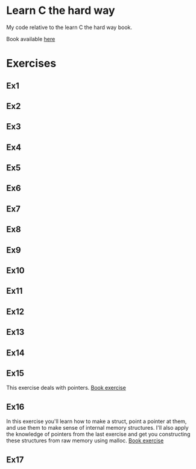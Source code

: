 Learn C the hard way
====================

My code relative to the learn C the hard way book.

Book available [here](http://c.learncodethehardway.org/book/)

Exercises
=========

Ex1
---

Ex2
---

Ex3
---
Ex4
---

Ex5
---

Ex6
---

Ex7
---

Ex8
---

Ex9
---

Ex10
----

Ex11
----

Ex12
----

Ex13
----

Ex14
----

Ex15
----
This exercise deals with pointers. 
[Book exercise](http://c.learncodethehardway.org/book/ex15.html)

Ex16
----
In this exercise you'll learn how to make a struct, point a pointer at
them, and use them to make sense of internal memory structures. I'll
also apply the knowledge of pointers from the last exercise and get you
constructing these structures from raw memory using malloc.
[Book exercise](http://c.learncodethehardway.org/book/ex16.html)

Ex17
----

